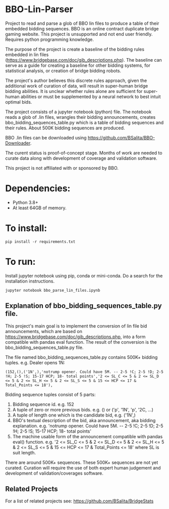 # BBO-Lin-Parser
Project to read and parse a glob of BBO lin files to produce a table of their embedded bidding sequences. BBO is an online contract duplicate bridge gaming website. This project is unsupported and not end user friendly. Requires python programming knowledge.

The purpose of the project is create a baseline of the bidding rules embedded in lin files (https://www.bridgebase.com/doc/gib_descriptions.php). The baseline can serve as a guide for creating a baseline for other bidding systems, for statistical analysis, or creation of bridge bidding robots.

The project's author believes this discrete rules approach, given the additional work of curation of data, will result in super-human bridge bidding abilities. It is unclear whether rules alone are sufficient for super-human abilities or must be supplemented by a neural network to best intuit optimal bids.

The project consists of a jupyter notebook (python) file. The notebook reads a glob of .lin files, wrangles their bidding announcements, creates bbo_bidding_sequences_table.py which is a table of bidding sequences and their rules. About 500K bidding sequences are produced.

BBO .lin files can be downloaded using https://github.com/BSalita/BBO-Downloader.

The curent status is proof-of-concept stage.  Months of work are needed to curate data along with development of coverage and validation software.

This project is not affiliated with or sponsored by BBO.

# Dependencies:
- Python 3.8+
- At least 64GB of memory.

# To install:
    pip install -r requirements.txt

# To run:
Install jupyter notebook using pip, conda or mini-conda. Do a search for the installation instructions.

    jupyter notebook bbo_parse_lin_files.ipynb

## Explanation of bbo_bidding_sequences_table.py file.
This project's main goal is to implement the conversion of lin file bid announcements, which are based on https://www.bridgebase.com/doc/gib_descriptions.php, into a form compatible with pandas eval function. The result of the conversion is the bbo_bidding_sequences_table.py file.

The file named bbo_bidding_sequences_table.py contains 500K+ bidding tuples. e.g. Dealer opens 1N:

    (152,(),('1N',),'notrump opener. Could have 5M. -- 2-5 !C; 2-5 !D; 2-5 !H; 2-5 !S; 15-17 HCP; 18- total points','2 <= SL_C <= 5 & 2 <= SL_D <= 5 & 2 <= SL_H <= 5 & 2 <= SL_S <= 5 & 15 <= HCP <= 17 & Total_Points <= 18'),

Bidding sequence tuples consist of 5 parts:

1. Bidding sequence id. e.g. 152
2. A tuple of zero or more previous bids. e.g.  () or ('p', '1N', 'p', '2C, ...)
3. A tuple of length one which is the candidate bid, e.g. ('1N',)
4. BBO's textual description of the bid, aka announcement, aka bidding explanation. e.g. 'notrump opener. Could have 5M. -- 2-5 !C; 2-5 !D; 2-5 !H; 2-5 !S; 15-17 HCP; 18- total points'
5. The machine usable form of the announcement compatible with pandas eval() function. e.g. '2 <= SL_C <= 5 & 2 <= SL_D <= 5 & 2 <= SL_H <= 5 & 2 <= SL_S <= 5 & 15 <= HCP <= 17 & Total_Points <= 18' where SL is suit length.

There are around 500K+ sequences. These 500K+ sequences are not yet curated. Curation will require the use of both expert human judgement and development of validation/coverages software.

## Related Projects
For a list of related projects see: https://github.com/BSalita/BridgeStats
